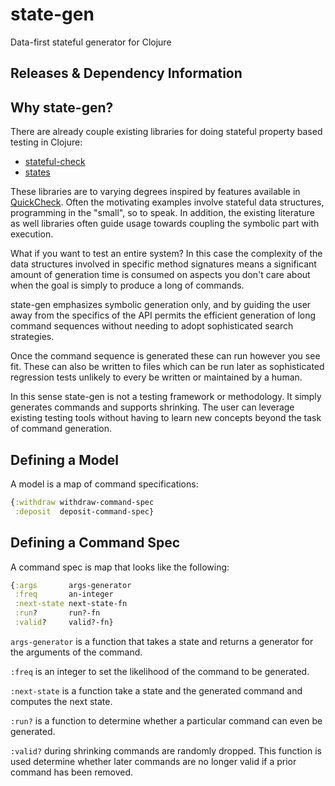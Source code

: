 # state-gen
Data-first stateful generator for Clojure

## Releases & Dependency Information

## Why state-gen?

There are already couple existing libraries for doing stateful property based
testing in Clojure:

* [stateful-check](https://github.com/czan/stateful-check/tree/master)
* [states](https://github.com/jstepien/states)

These libraries are to varying degrees inspired by features available in
[QuickCheck](http://www.quviq.com/products/erlang-quickcheck/). Often the
motivating examples involve stateful data structures, programming in the
"small", so to speak. In addition, the existing literature as well libraries
often guide usage towards coupling the symbolic part with execution.

What if you want to test an entire system? In this case the complexity of the
data structures involved in specific method signatures means a significant
amount of generation time is consumed on aspects you don't care about when the
goal is simply to produce a long of commands.

state-gen emphasizes symbolic generation only, and by guiding the user away from
the specifics of the API permits the efficient generation of long command
sequences without needing to adopt sophisticated search strategies.

Once the command sequence is generated these can run however you see fit. These
can also be written to files which can be run later as sophisticated regression 
tests unlikely to every be written or maintained by a human.

In this sense state-gen is not a testing framework or methodology. It simply
generates commands and supports shrinking. The user can leverage existing
testing tools without having to learn new concepts beyond the task of command 
generation.

## Defining a Model

A model is a map of command specifications:

```clojure
{:withdraw withdraw-command-spec
 :deposit  deposit-command-spec}
```

## Defining a Command Spec

A command spec is map that looks like the following:

```clojure
{:args       args-generator
 :freq       an-integer
 :next-state next-state-fn
 :run?       run?-fn
 :valid?     valid?-fn}
```

`args-generator` is a function that takes a state and returns a generator for
the arguments of the command.

`:freq` is an integer to set the likelihood of the command to be generated.

`:next-state` is a function take a state and the generated command and computes
the next state.

`:run?` is a function to determine whether a particular command can even be
generated.

`:valid?` during shrinking commands are randomly dropped. This function is used
determine whether later commands are no longer valid if a prior command has been
removed.
